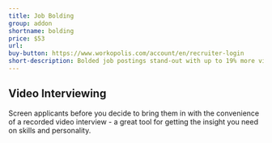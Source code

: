```yaml
---
title: Job Bolding
group: addon
shortname: bolding
price: $53
url:
buy-button: https://www.workopolis.com/account/en/recruiter-login
short-description: Bolded job postings stand-out with up to 19% more views.
---
```


## Video Interviewing

Screen applicants before you decide to bring them in with the convenience of a recorded video interview - a great tool for getting the insight you need on skills and personality.

